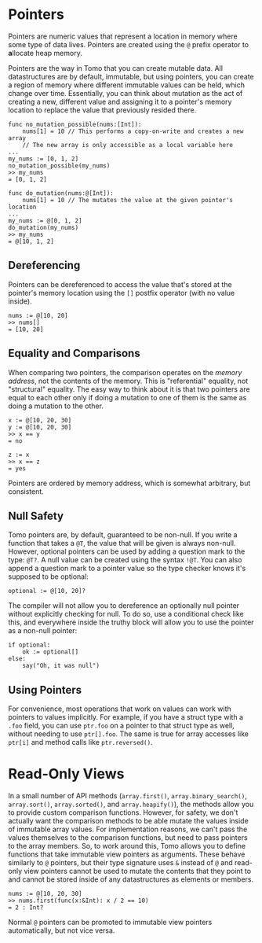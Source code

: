 # Pointers

Pointers are numeric values that represent a location in memory where some type
of data lives. Pointers are created using the `@` prefix operator to
**a**llocate heap memory.

Pointers are the way in Tomo that you can create mutable data. All
datastructures are by default, immutable, but using pointers, you can create
a region of memory where different immutable values can be held, which change
over time. Essentially, you can think about mutation as the act of creating
a new, different value and assigning it to a pointer's memory location to
replace the value that previously resided there.

```tomo
func no_mutation_possible(nums:[Int]):
    nums[1] = 10 // This performs a copy-on-write and creates a new array
    // The new array is only accessible as a local variable here
...
my_nums := [0, 1, 2]
no_mutation_possible(my_nums)
>> my_nums
= [0, 1, 2]

func do_mutation(nums:@[Int]):
    nums[1] = 10 // The mutates the value at the given pointer's location
...
my_nums := @[0, 1, 2]
do_mutation(my_nums)
>> my_nums
= @[10, 1, 2]
```

## Dereferencing

Pointers can be dereferenced to access the value that's stored at the pointer's
memory location using the `[]` postfix operator (with no value inside).

```tomo
nums := @[10, 20]
>> nums[]
= [10, 20]
```

## Equality and Comparisons

When comparing two pointers, the comparison operates on the _memory address_,
not the contents of the memory. This is "referential" equality, not
"structural" equality. The easy way to think about it is that two pointers are
equal to each other only if doing a mutation to one of them is the same as
doing a mutation to the other.

```tomo
x := @[10, 20, 30]
y := @[10, 20, 30]
>> x == y
= no

z := x
>> x == z
= yes
```

Pointers are ordered by memory address, which is somewhat arbitrary, but
consistent.

## Null Safety

Tomo pointers are, by default, guaranteed to be non-null. If you write a
function that takes a `@T`, the value that will be given is always non-null.
However, optional pointers can be used by adding a question mark to the type:
`@T?`. A null value can be created using the syntax `!@T`. You can also append
a question mark to a pointer value so the type checker knows it's supposed to
be optional:

```
optional := @[10, 20]?
```

The compiler will not allow you to dereference an optionally null pointer
without explicitly checking for null. To do so, use a conditional check like
this, and everywhere inside the truthy block will allow you to use the pointer
as a non-null pointer:

```
if optional:
    ok := optional[]
else:
    say("Oh, it was null")
```

## Using Pointers

For convenience, most operations that work on values can work with pointers to
values implicitly. For example, if you have a struct type with a `.foo` field,
you can use `ptr.foo` on a pointer to that struct type as well, without needing
to use `ptr[].foo`. The same is true for array accesses like `ptr[i]` and method
calls like `ptr.reversed()`.

# Read-Only Views

In a small number of API methods (`array.first()`, `array.binary_search()`,
`array.sort()`, `array.sorted()`, and `array.heapify()`), the methods allow you
to provide custom comparison functions. However, for safety, we don't actually
want the comparison methods to be able mutate the values inside of immutable
array values. For implementation reasons, we can't pass the values themselves
to the comparison functions, but need to pass pointers to the array members.
So, to work around this, Tomo allows you to define functions that take
immutable view pointers as arguments. These behave similarly to `@` pointers,
but their type signature uses `&` instead of `@` and read-only view pointers
cannot be used to mutate the contents that they point to and cannot be stored
inside of any datastructures as elements or members.

```tomo
nums := @[10, 20, 30]
>> nums.first(func(x:&Int): x / 2 == 10)
= 2 : Int?
```

Normal `@` pointers can be promoted to immutable view pointers automatically,
but not vice versa.
